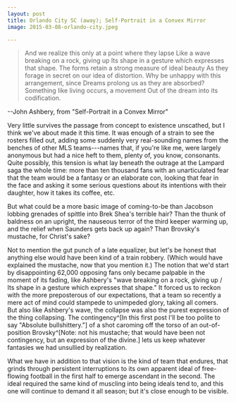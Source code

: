 ```yaml
---
layout: post
title: Orlando City SC (away); Self-Portrait in a Convex Mirror
image: 2015-03-08-orlando-city.jpeg

---
```


>And we realize this only at a point where they lapse
>Like a wave breaking on a rock, giving up
>Its shape in a gesture which expresses that shape.
>The forms retain a strong measure of ideal beauty
>As they forage in secret on our idea of distortion.
>Why be unhappy with this arrangement, since
>Dreams prolong us as they are absorbed?
>Something like living occurs, a movement 
>Out of the dream into its codification.

--John Ashbery, from "Self-Portrait in a Convex Mirror"

Very little survives the passage from concept to existence unscathed, but I think we've  about made it this time. It was enough of a strain to see the rosters filled out, adding some suddenly very real-sounding names from the benches of other MLS teams---names that, if you're like me, were largely anonymous but had a nice heft to them, plenty of, you know, consonants. Quite possibly, this tension is what lay beneath the outrage at the Lampard saga the whole time: more than ten thousand fans with an unarticulated fear that the team would be a fantasy or an elaborate con, looking that fear in the face and asking it some serious questions about its intentions with their daughter, how it takes its coffee, etc.

But what could be a more basic image of coming-to-be than Jacobson lobbing grenades of spittle into Brek Shea's terrible hair? Than the thunk of baldness on an upright, the nauseous terror of the third keeper warming up, and the relief when Saunders gets back up again? Than Brovsky's mustache, for Christ's sake? 

Not to mention the gut punch of a late equalizer, but let's be honest that anything else would have been kind of a train robbery. (Which would have explained the mustache, now that you mention it.) The notion that we'd start by disappointing 62,000 opposing fans only became palpable in the moment of its fading, like Ashbery's "wave breaking on a rock, giving up / Its shape in a gesture which expresses that shape." It forced us to reckon with the more preposterous of our expectations, that a team so recently a mere act of mind could stampede to unimpeded glory, taking all comers. But also like Ashbery's wave, the collapse was also the purest expression of the thing collapsing. The contingency^[In this first post I'll be too polite to say "Absolute bullshittery."] of a shot caroming off the torso of an out-of-position Brovsky^[Note: not his mustache; that would have been not contingency, but an expression of the divine.] lets us keep whatever fantasies we had unsullied by realization. 

What we have in addition to that vision is the kind of team that endures, that grinds through persistent interruptions to its own apparent ideal of free-flowing football in the first half to emerge ascendant in the second. The ideal required the same kind of muscling into being ideals tend to, and this one will continue to demand it all season; but it's close enough to be visible. 

